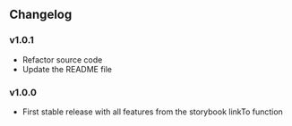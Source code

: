 ## Changelog

### v1.0.1

* Refactor source code
* Update the README file

### v1.0.0

* First stable release with all features from the storybook linkTo function
